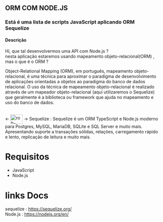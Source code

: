 ## ORM COM NODE.JS 

### Está é uma lista de scripts JavaScript aplicando ORM Sequelize

#### Descrição
Hi, que tal desenvolvermos uma API com Node.js ? <br>
nesta aplicação estaremos usando mapeamento objeto-relacional(ORM) , mas o que é o ORM ? <br>

Object-Relational Mapping (ORM), em português, mapeamento objeto-relacional, é uma técnica para aproximar o paradigma de desenvolvimento de aplicações orientadas a objetos ao paradigma do banco de dados relacional. O uso da técnica de mapeamento objeto-relacional é realizado através de um mapeador objeto-relacional (aqui utilizaremos o Sequelize) que geralmente é a biblioteca ou framework que ajuda no mapeamento e uso do banco de dados.
<div style="display: inline_block"><br>
  <- <img align="center" alt="rob-sequelize" height="30" width="40" src="https://icongr.am/devicon/sequelize-original.svg?size=128&color=currentColor"> -> Sequelize :
  Sequelize é um ORM TypeScript e Node.js moderno para Postgres, MySQL, MariaDB, SQLite e SQL Server e muito mais. Apresentando suporte a transações sólidas, relações, carregamento rápido e lento, replicação de leitura e muito mais.
  </div>
  
  # Requisitos 
   - JavaScript
   - Node.js
  
  # links Docs
  
  sequelize : https://sequelize.org/<br>
  Node.js : https://nodejs.org/en/


  

